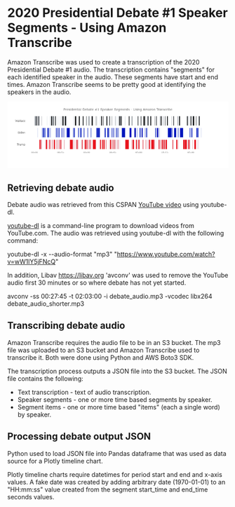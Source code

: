 # 2020 Presidential Debate #1 Speaker Segments - Using Amazon Transcribe

Amazon Transcribe was used to create a transcription of the 2020 Presidential Debate #1 audio. The transcription contains "segments" for each identified speaker in the audio. These segments have start and end times. Amazon Transcribe seems to be pretty good at identifying the speakers in the audio.

![2020_debate_1_timeline](2020_debate_1_timeline.png)

## Retrieving debate audio

Debate audio was retrieved from this CSPAN <a href="https://www.youtube.com/watch?v=wW1lY5jFNcQ">YouTube video</a> using youtube-dl.

<a href="https://youtube-dl.org">youtube-dl</a> is a command-line program to download videos from YouTube.com. The audio was retrieved using youtube-dl with the following command:

youtube-dl -x --audio-format "mp3" "https://www.youtube.com/watch?v=wW1lY5jFNcQ"

In addition, Libav https://libav.org 'avconv' was used to remove the YouTube audio first 30 minutes or so where debate has not yet started. 

avconv -ss 00:27:45 -t 02:03:00 -i debate_audio.mp3 -vcodec libx264 debate_audio_shorter.mp3

## Transcribing debate audio

Amazon Transcribe requires the audio file to be in an S3 bucket. The mp3 file was uploaded to an S3 bucket and Amazon Transcribe used to transcribe it. Both were done using Python and AWS Boto3 SDK.

The transcription process outputs a JSON file into the S3 bucket. The JSON file contains the following:

* Text transcription - text of audio transcription.
* Speaker segments - one or more time based segments by speaker.  
* Segment items - one or more time based "items" (each a single word) by speaker.

## Processing debate output JSON

Python used to load JSON file into Pandas dataframe that was used as data source for a Plotly timeline chart.

Plotly timeline charts require datetimes for period start and end and x-axis values. A fake date was created by adding arbitrary date (1970-01-01) to an "HH:mm:ss" value created from the segment start_time and end_time seconds values.


